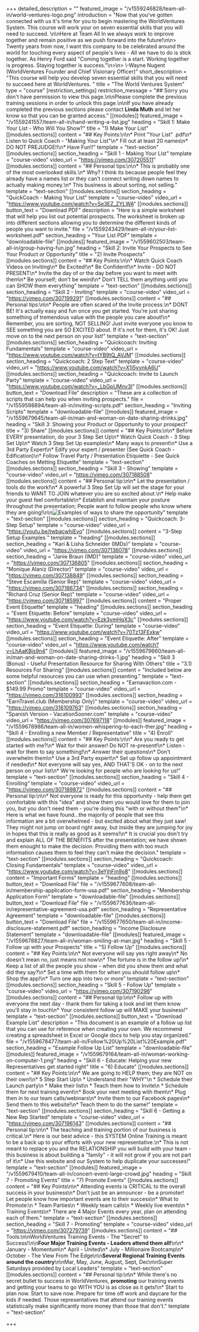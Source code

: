 +++
detailed_description = ""
featured_image = "/v1559246828/team-all-in/world-ventures-logo.png"
introduction = "Now that you've gotten connected with us it's time for you to begin mastering the WorldVentures System. This course will work your on seven essential skills that you will need to succeed.  \n\nHere at Team All In we always work to improve together and remain positive as we push forward into the future!\n\n> Twenty years from now, I want this company to be celebrated around the world for touching every aspect of people's lives - All we have to do is stick together. As Henry Ford said \"Coming together is a start. Working together is progress. Staying together is success.\"\n>\n> \\-Wayne Nugent (WorldVentures Founder and Chief Visionary Officer)"
short_description = "This course will help you develop seven essential skills that you will need to succeed here at WorldVentures. "
title = "The World Ventures System"
type = "course"
[restriction_settings]
restriction_message = "## Sorry you don't have permission to view this page.\n\nPlease complete the previous training sessions in order to unlock this page.\n\nIf you have already completed the previous sections please contact **Linda Muth** and let her know so that you can be granted access."
[[modules]]
featured_image = "/v1559241557/team-all-in/hand-writing-a-list.jpg"
heading = "Skill 1: Make Your List - Who Will You Show?"
title = "1) Make Your List"
[[modules.sections]]
content = "## Key Points:\n\n* Print \"Your List\" .pdf\n* Listen to Quick Coach - \"Making Your List\"\n* Fill out at least 20 names\n* DO NOT PREJUDGE!!\n* Have Fun!!"
template = "text-section"
[[modules.sections]]
section_heading = "Skill 1 - Making Your List"
template = "course-video"
video_url = "https://vimeo.com/307205511"
[[modules.sections]]
content = "## Personal tips:\n\n* This is probably one of the most overlooked skills.\n* Why? I think its because people feel they already have a names list or they can't connect writing down names to actually making money.\n* This business is about sorting, not selling."
template = "text-section"
[[modules.sections]]
section_heading = "QuickCoach - Making Your List"
template = "course-video"
video_url = "https://www.youtube.com/watch?v=Se3EZ_ZYLWA"
[[modules.sections]]
button_text = "Download PDF"
description = "Here is a simple worksheet that will help you list out potential prospects. The worksheet is broken up into different sections allowing you to determine the different kinds of people you want to invite."
file = "/v1559243429/team-all-in/your-list-worksheet.pdf"
section_heading = "Your List PDF"
template = "downloadable-file"
[[modules]]
featured_image = "/v1559602503/team-all-in/group-having-fun.jpg"
heading = "Skill 2: Invite Your Prospects to See Your Product or Opportunity"
title = "2) Invite Prospects"
[[modules.sections]]
content = "## Key Points:\n\n* Watch Quick Coach Videos on Inviting\n* Be Excited!\n* Be Confident!\n* Invite - DO NOT PRESENT\n* Invite the day of or the day before you want to meet with them\n* Be yourself; don't be weird\n* Don't TELL them anything until you can SHOW them everything"
template = "text-section"
[[modules.sections]]
section_heading = "Skill 2 - Inviting"
template = "course-video"
video_url = "https://vimeo.com/307199291"
[[modules.sections]]
content = "## Personal tips:\n\n* People are often scared of the Invite process.\n* DONT BE! It's actually easy and fun once you get started. You're just sharing something of tremendous value with the people you care about!\n* Remember, you are sorting, NOT SELLING! Just invite everyone you know to SEE something you are SO EXCITED about. If it's not for them, it's OK! Just move on to the next person on your list!"
template = "text-section"
[[modules.sections]]
section_heading = "Quickcoach: Inviting Fundamentals"
template = "course-video"
video_url = "https://www.youtube.com/watch?v=tYB9tQ_AVJM"
[[modules.sections]]
section_heading = "Quickcoach: 2 Step Text"
template = "course-video"
video_url = "https://www.youtube.com/watch?v=X1j5yvnkA6U"
[[modules.sections]]
section_heading = "Quickcoach: Invite to Launch Party"
template = "course-video"
video_url = "https://www.youtube.com/watch?v=_LbGpUMnv3I"
[[modules.sections]]
button_text = "Download File"
description = "These are a collection of scripts that can help you when inviting prospects."
file = "/v1559598894/team-all-in/inviting-scripts.pdf"
section_heading = "Inviting Scripts"
template = "downloadable-file"
[[modules]]
featured_image = "/v1559679645/team-all-in/man-and-woman-on-date-sharing-drinks.jpg"
heading = "Skill 3: Showing your Product or Opportunity to your prospect"
title = "3) Share"
[[modules.sections]]
content = "## Key Points:\n\n* Before EVERY presentation, do your 3 Step Set Up\n* Watch Quick Coach - 3 Step Set Up\n* Watch 3 Step Set Up examples\n* Many ways to present\n* Use a 3rd Party Expert\n* Edify your expert / presenter (See Quick Coach - Edification)\n* Follow Travel Party / Presentation Etiquiette - See Quick Coaches on Metting Etiquette"
template = "text-section"
[[modules.sections]]
section_heading = "Skill 3 - Showing"
template = "course-video"
video_url = "https://vimeo.com/307188508"
[[modules.sections]]
content = "## Personal tip:\n\n* Let the presentation / tools do the work!\n* A powerful 3 Step Set Up will set the stage for your friends to WANT TO JOIN whatever you are so excited about.\n* Help make your guest feel comfortable\n* Establish and maintain your posture throughout the presentation; People want to follow people who know where they are going!\n\n![Examples of ways to share the opportunity](https://res.cloudinary.com/modii/w_800,q_60,f_auto/v1559674918/team-all-in/ways-to-share.png)"
template = "text-section"
[[modules.sections]]
section_heading = "Quickcoach: 3-Step Setup"
template = "course-video"
video_url = "https://youtu.be/twbacwhiEvo"
[[modules.sections]]
content = "3-Step Setup Examples "
template = "heading"
[[modules.sections]]
section_heading = "Kari & Lisha Schneider (IMDs)"
template = "course-video"
video_url = "https://vimeo.com/307136078"
[[modules.sections]]
section_heading = "Janie Braun (IMD)"
template = "course-video"
video_url = "https://vimeo.com/307136805"
[[modules.sections]]
section_heading = "Monique Alaniz (Director)"
template = "course-video"
video_url = "https://vimeo.com/307138849"
[[modules.sections]]
section_heading = "Steve Escamilla (Senior Rep)"
template = "course-video"
video_url = "https://vimeo.com/307186734"
[[modules.sections]]
section_heading = "Richard Cruz (Senior Rep)"
template = "course-video"
video_url = "https://vimeo.com/307185997"
[[modules.sections]]
content = "Proper Event Etiquette"
template = "heading"
[[modules.sections]]
section_heading = "Event Etiquette: Before"
template = "course-video"
video_url = "https://www.youtube.com/watch?v=Ezk3vmHqX3c"
[[modules.sections]]
section_heading = "Event Etiquette: During"
template = "course-video"
video_url = "https://www.youtube.com/watch?v=70Tz13FExkw"
[[modules.sections]]
section_heading = "Event Etiquette: After"
template = "course-video"
video_url = "https://www.youtube.com/watch?v=LhAaKBjs9n4"
[[modules]]
featured_image = "/v1559679660/team-all-in/man-and-woman-on-date-sharing-drinks-1.jpg"
heading = "Skill 3 (Bonus) - Useful Presentation Resource for Sharing With Others"
title = "3.1) Resources For Sharing"
[[modules.sections]]
content = "Included below are some helpful resources you can use when presenting."
template = "text-section"
[[modules.sections]]
section_heading = "Earnavaction.com - $149.99 Promo"
template = "course-video"
video_url = "https://vimeo.com/316100993"
[[modules.sections]]
section_heading = "EarnTravel.club (Membership Only)"
template = "course-video"
video_url = "https://vimeo.com/316109763"
[[modules.sections]]
section_heading = "Spanish Version - VacationSooner.com"
template = "course-video"
video_url = "https://vimeo.com/307697118"
[[modules]]
featured_image = "/v1559678986/team-all-in/women-whispering-to-each-ther.jpg"
heading = "Skill 4 - Enrolling a new Member / Representative"
title = "4) Enroll"
[[modules.sections]]
content = "## Key Points:​​\n\n* Are you ready to get started with me?\n* Wait for their answer! Do NOT re-present!\n* Listen - wait for them to say something!\n* Answer their questions\n* Don't overwhelm them\n* Use a 3rd Party expert\n* Set up follow up appointment if needed\n* Not everyone will say yes, AND THAT'S OK - on to the next person on your list\n* We're looking for people who are looking for us!"
template = "text-section"
[[modules.sections]]
section_heading = "Skill 4 - Enrolling"
template = "course-video"
video_url = "https://vimeo.com/307189872"
[[modules.sections]]
content = "## Personal tip:\n\n* Not everyone is ready for this opportunity - help them get comfortable with this \"idea\" and show them you would love for them to join you, but you don't need them - you're doing this \"with or without them\"\n* Here is what we have found...the majority of people that see this information are a bit overwhelmed - but excited about what they just saw! They might not jump on board right away, but inside they are jumping for joy in hopes that this is really as good as it seems!\n* It is crucial you don't try and explain ALL OF THE BENEFITS after the presentation; we have shown them enought to make the decision. Providing them with too much information causes them to feel they can't make the decision."
template = "text-section"
[[modules.sections]]
section_heading = "Quickcoach: Closing Fundamentals"
template = "course-video"
video_url = "https://www.youtube.com/watch?v=3eYjhFin9o8"
[[modules.sections]]
content = "Important Forms"
template = "heading"
[[modules.sections]]
button_text = "Download File"
file = "/v1559677608/team-all-in/membership-application-form-usa.pdf"
section_heading = "Membership Application Form"
template = "downloadable-file"
[[modules.sections]]
button_text = "Download File"
file = "/v1559677636/team-all-in/representative-agreement-usa.pdf"
section_heading = "Representative Agreement"
template = "downloadable-file"
[[modules.sections]]
button_text = "Download File"
file = "/v1559677650/team-all-in/income-disclosure-statement.pdf"
section_heading = "Income Disclosure Statement"
template = "downloadable-file"
[[modules]]
featured_image = "/v1559678827/team-all-in/woman-smiling-at-man.jpg"
heading = "Skill 5 - Follow up with your Prospects"
title = "5) Follow Up"
[[modules.sections]]
content = "## Key Points:\n\n* Not everyone will say yes right away\n* No doesn't mean no, just means not now\n* The fortune is in the follow up!\n* Keep a list of all the people you show - when did you show them and what did they say?\n* Set a time with them for when you should follow up\n* Shop the app!\n* Turn one app into two or more"
template = "text-section"
[[modules.sections]]
section_heading = "Skill 5 - Follow Up"
template = "course-video"
video_url = "https://vimeo.com/307190296"
[[modules.sections]]
content = "## Personal tip:\n\n* Follow up with everyone the next day - thank them for taking a look and let them know you'll stay in touch\n* Your consistent follow up will MAKE your business!"
template = "text-section"
[[modules.sections]]
button_text = "Download Example List"
description = "This document is an example of a follow up list that you can use for reference when creating your own. We recommend creating a spreadsheet in Excel or Google docs to help you stay organized."
file = "/v1559678477/team-all-in/Follow%20Up%20List%20Example.pdf"
section_heading = "Example Follow Up List"
template = "downloadable-file"
[[modules]]
featured_image = "/v1559679164/team-all-in/woman-working-on-computer-1.png"
heading = "Skill 6 - Educate: Helping your new Representatives get started right"
title = "6) Educate"
[[modules.sections]]
content = "## Key Points:\n\n* We are going to HELP them; they are NOT on their own!\n* 5 Step Start Up\n  * Understand their \"WHY\"\n  * Schedule their Launch party\n  * Make their list\n  * Teach them how to Invite\n  * Schedule them for next training event\n* Book your next meeting with them\n* Plug then in to our team calls/webinars\n* Invite them to our Facebook pages\n* Send them to this website!\n* Teach them to do the same!"
template = "text-section"
[[modules.sections]]
section_heading = "Skill 6 - Getting a New Rep Started"
template = "course-video"
video_url = "https://vimeo.com/307196143"
[[modules.sections]]
content = "## Personal tip:\n\n* The teaching and training portion of our business is critical.\n* Here is our best advice - this SYSTEM Online Training is meant to be a back up to your efforts with your new representative.\n* This is not meant to replace you and the RELATIONSHIP you will build with your team - this business is about building a \"family\" - it will not grow if you are not part of it\n* Use this website and our System to help duplicate your successes!"
template = "text-section"
[[modules]]
featured_image = "/v1559679410/team-all-in/concert-event-large-crowd.jpg"
heading = "Skill 7 - Promoting Events"
title = "7) Promote Events"
[[modules.sections]]
content = "## Key Points\n\n* Attending events is CRITICAL to the overall success in your business\n* Don't just be an announcer - be a promoter! Let people know how important events are to their success\n* What to Promote:\n  * Team Parties​\n  * Weekly team calls\n  * Weekly live events\n  * Training Events\n* There are 4 Major Events every year, plan on attending each of them."
template = "text-section"
[[modules.sections]]
section_heading = "Skill 7 - Promoting"
template = "course-video"
video_url = "https://vimeo.com/307279739"
[[modules.sections]]
content = "## Tools:\n\nWorldVentures Training Events - The \"Secret\" to Success!\n\n**Four Major Training Events - Leaders attend them all!**\n\n* January - Momentum\n* April - United\n* July - Millionaire Bootcamp\n* October - The View From The Edge\n\n**Several Regional Training Events around the country**\n\nMar, May, June, August, Sept, Dec​\n\nSuper Saturdays provided by Local Leaders"
template = "text-section"
[[modules.sections]]
content = "## Personal tip:\n\n* While there's no secret bullet to success in WorldVentures, **promoting** our training events and getting your teams to go WITH YOU is as close as it gets!\n* Start to plan now. Start to save now. Prepare for time off work and daycare for the kids if needed. Those representatives that attend our training events statistically make significantly more money than those that don't."
template = "text-section"

+++
